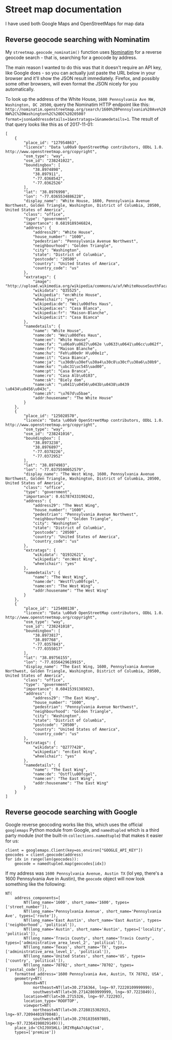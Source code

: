 # Street map documentation

I have used both Google Maps and OpenStreetMaps for map data

## Reverse geocode searching with Nominatim

My `streetmap.geocode_nominatim()` function uses [Nominatim](https://wiki.openstreetmap.org/wiki/Nominatim) for a reverse geocode search - that is, searching for a geocode by address.

The main reason I wanted to do this was that it doesn't require an API key, like Google does - so you can actually just paste the URL below in your browser and it'll show the JSON result immediately. Firefox, and possibly some other browsers, will even format the JSON nicely for you automatically.

To look up the address of the White House, `1600 Pennsylvania Ave NW, Washington, DC 20500`, query the Nominatim HTTP endpoint like this: `http://nominatim.openstreetmap.org/search/1600%20Pennsylvania%20Ave%20NW%2C%20Washington%2C%20DC%2020500?format=json&addressdetails=1&extratags=1&namedetails=1`. The result of that query looks like this as of 2017-11-01:

    [
        {
            "place_id": "127954863",
            "licence": "Data \u00a9 OpenStreetMap contributors, ODbL 1.0. http://www.openstreetmap.org/copyright",
            "osm_type": "way",
            "osm_id": "238241022",
            "boundingbox": [
                "38.8974898",
                "38.897911",
                "-77.0368542",
                "-77.0362526"
            ],
            "lat": "38.8976998",
            "lon": "-77.0365534886228",
            "display_name": "White House, 1600, Pennsylvania Avenue Northwest, Golden Triangle, Washington, District of Columbia, 20500, United States of America",
            "class": "office",
            "type": "government",
            "importance": 0.6819189346824,
            "address": {
                "address29": "White House",
                "house_number": "1600",
                "pedestrian": "Pennsylvania Avenue Northwest",
                "neighbourhood": "Golden Triangle",
                "city": "Washington",
                "state": "District of Columbia",
                "postcode": "20500",
                "country": "United States of America",
                "country_code": "us"
            },
            "extratags": {
                "image": "http://upload.wikimedia.org/wikipedia/commons/a/af/WhiteHouseSouthFacade.JPG",
                "wikidata": "Q35525",
                "wikipedia": "en:White House",
                "wheelchair": "yes",
                "wikipedia:de": "Wei\u00dfes Haus",
                "wikipedia:es": "Casa Blanca",
                "wikipedia:fr": "Maison-Blanche",
                "wikipedia:it": "Casa Bianca"
            },
            "namedetails": {
                "name": "White House",
                "name:de": "Wei\u00dfes Haus",
                "name:en": "White House",
                "name:fa": "\u06a9\u0627\u062e \u0633\u0641\u06cc\u062f",
                "name:fr": "Maison Blanche",
                "name:hu": "Feh\u00e9r H\u00e1z",
                "name:it": "Casa Bianca",
                "name:ja": "\u30db\u30ef\u30a4\u30c8\u30cf\u30a6\u30b9",
                "name:ko": "\ubc31\uc545\uad00",
                "name:pt": "Casa Branca",
                "name:ro": "Casa Alb\u0103",
                "name:sk": "Biely dom",
                "name:uk": "\u0411\u0456\u043b\u0438\u0439 \u0434\u0456\u043c",
                "name:zh": "\u767d\u5bae",
                "addr:housename": "The White House"
            }
        },
        {
            "place_id": "125028570",
            "licence": "Data \u00a9 OpenStreetMap contributors, ODbL 1.0. http://www.openstreetmap.org/copyright",
            "osm_type": "way",
            "osm_id": "238241016",
            "boundingbox": [
                "38.8973238",
                "38.8976897",
                "-77.0378226",
                "-77.0372952"
            ],
            "lat": "38.8974983",
            "lon": "-77.0375590052579",
            "display_name": "The West Wing, 1600, Pennsylvania Avenue Northwest, Golden Triangle, Washington, District of Columbia, 20500, United States of America",
            "class": "office",
            "type": "government",
            "importance": 0.61787433190242,
            "address": {
                "address29": "The West Wing",
                "house_number": "1600",
                "pedestrian": "Pennsylvania Avenue Northwest",
                "neighbourhood": "Golden Triangle",
                "city": "Washington",
                "state": "District of Columbia",
                "postcode": "20500",
                "country": "United States of America",
                "country_code": "us"
            },
            "extratags": {
                "wikidata": "Q1932621",
                "wikipedia": "en:West Wing",
                "wheelchair": "yes"
            },
            "namedetails": {
                "name": "The West Wing",
                "name:de": "Westfl\u00fcgel",
                "name:en": "The West Wing",
                "addr:housename": "The West Wing"
            }
        },
        {
            "place_id": "125400138",
            "licence": "Data \u00a9 OpenStreetMap contributors, ODbL 1.0. http://www.openstreetmap.org/copyright",
            "osm_type": "way",
            "osm_id": "238241018",
            "boundingbox": [
                "38.8973817",
                "38.897768",
                "-77.0357843",
                "-77.0355017"
            ],
            "lat": "38.89756155",
            "lon": "-77.0356429619915",
            "display_name": "The East Wing, 1600, Pennsylvania Avenue Northwest, Golden Triangle, Washington, District of Columbia, 20500, United States of America",
            "class": "office",
            "type": "government",
            "importance": 0.60415391385023,
            "address": {
                "address29": "The East Wing",
                "house_number": "1600",
                "pedestrian": "Pennsylvania Avenue Northwest",
                "neighbourhood": "Golden Triangle",
                "city": "Washington",
                "state": "District of Columbia",
                "postcode": "20500",
                "country": "United States of America",
                "country_code": "us"
            },
            "extratags": {
                "wikidata": "Q2777428",
                "wikipedia": "en:East Wing",
                "wheelchair": "yes"
            },
            "namedetails": {
                "name": "The East Wing",
                "name:de": "Ostfl\u00fcgel",
                "name:en": "The East Wing",
                "addr:housename": "The East Wing"
            }
        }
    ]


## Reverse geocode searching with Google

Google reverse geocoding works like this, which uses the official `googlemaps` Python module from Google, and `namedtupled` which is a third party module (_not_ the built-in `collections.namedtuple`) that makes it easier for us:

    client = googlemaps.Client(key=os.environ["GOOGLE_API_KEY"])
    geocodes = client.geocode(address)
    for idx in range(len(geocodes)):
        geocode = namedtupled.map(geocodes[idx])

If my address was `1600 Pennsylvania Avenue, Austin TX` (lol yep, there's a 1600 Pennsylvania Ave in Austin), the `geocode` object will now look something like the following:

    NT(
        address_components=[
            NT(long_name='1600', short_name='1600', types=['street_number']),
            NT(long_name='Pennsylvania Avenue', short_name='Pennsylvania Ave', types=['route']),
            NT(long_name='East Austin', short_name='East Austin', types=['neighborhood', 'political']),
            NT(long_name='Austin', short_name='Austin', types=['locality', 'political']),
            NT(long_name='Travis County', short_name='Travis County', types=['administrative_area_level_2', 'political']),
            NT(long_name='Texas', short_name='TX', types=['administrative_area_level_1', 'political']),
            NT(long_name='United States', short_name='US', types=['country', 'political']),
            NT(long_name='78702', short_name='78702', types=['postal_code'])],
        formatted_address='1600 Pennsylvania Ave, Austin, TX 78702, USA',
        geometry=NT(
            bounds=NT(
                northeast=NT(lat=30.2716364, lng=-97.72220109999999),
                southwest=NT(lat=30.27142869999999, lng=-97.7223849)),
            location=NT(lat=30.2715326, lng=-97.722293),
            location_type='ROOFTOP',
            viewport=NT(
                northeast=NT(lat=30.2728815302915, lng=-97.72094401970848),
                southwest=NT(lat=30.2701835697085, lng=-97.72364198029149))),
        place_id='ChIJ9XSHLL-1RIYRqAa7cApCto4',
        types=['premise'])
